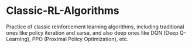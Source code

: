 # Classic-RL-Algorithms
Practice of classic reinforcement learning algorithms, including traditional ones like policy iteration and sarsa, and also deep ones like DQN (Deep Q-Learning), PPO (Proximal Policy Optimization), etc.

